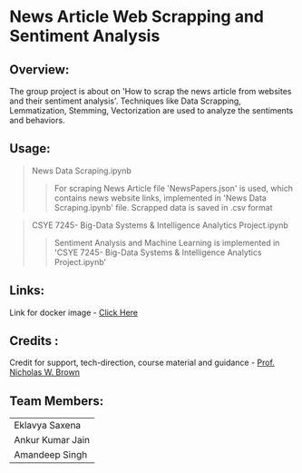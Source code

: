 # News Article Web Scrapping and Sentiment Analysis

## Overview: 
The group project is about on 'How to scrap the news article from websites and their sentiment analysis'. Techniques like Data Scrapping, Lemmatization, Stemming, Vectorization are used to analyze the sentiments and behaviors.

## Usage:
>News Data Scraping.ipynb
>>For scraping News Article file 'NewsPapers.json' is used, which contains news website links, implemented in 'News Data Scraping.ipynb' file.
>>Scrapped data is saved in .csv format

>CSYE 7245- Big-Data Systems & Intelligence Analytics Project.ipynb
>>Sentiment Analysis and Machine Learning is implemented in 'CSYE 7245- Big-Data Systems & Intelligence Analytics Project.ipynb'

## Links:
Link for docker image - [Click Here](https://hub.docker.com/r/ankkur13/bigdatadockerimage/ "Docker Image")

## Credits : 
Credit for support, tech-direction, course material and guidance - [Prof. Nicholas W. Brown](https://github.com/nikbearbrown "Prof. Nicholas W. Brown")

## Team Members:
|  |
| :------ |
| Eklavya Saxena |
| Ankur Kumar Jain |
| Amandeep Singh |
